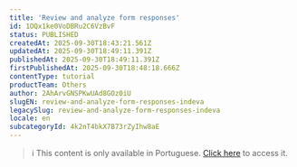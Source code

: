 ```yaml
---
title: 'Review and analyze form responses'
id: 1OQx1ke0VoDBRu2C6VzBvF
status: PUBLISHED
createdAt: 2025-09-30T18:43:21.561Z
updatedAt: 2025-09-30T18:49:11.391Z
publishedAt: 2025-09-30T18:49:11.391Z
firstPublishedAt: 2025-09-30T18:48:18.666Z
contentType: tutorial
productTeam: Others
author: 2AhArvGNSPKwUAd8GOz0iU
slugEN: review-and-analyze-form-responses-indeva
legacySlug: review-and-analyze-form-responses-indeva
locale: en
subcategoryId: 4k2nT4bkX7B73rZyIhw8aE
---
```


> ℹ️ This content is only available in Portuguese. [Click here](/en/tutorial/conferir-e-analisar-respostas-dos-formularios-indeva--1OQx1ke0VoDBRu2C6VzBvF) to access it.
